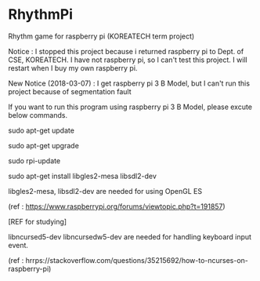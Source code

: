 # RhythmPi
Rhythm game for raspberry pi (KOREATECH term project)

Notice : I stopped this project because i returned raspberry pi to Dept. of CSE, KOREATECH. I have not raspberry pi, so I can't test this project. I will restart when I buy my own raspberry pi.

New Notice (2018-03-07) : I get raspberry pi 3 B Model, but I can't run this project because of segmentation fault

If you want to run this program using raspberry pi 3 B Model, please excute below commands.

sudo apt-get update

sudo apt-get upgrade

sudo rpi-update

sudo apt-get install libgles2-mesa libsdl2-dev

libgles2-mesa, libsdl2-dev are needed for using OpenGL ES

(ref : https://www.raspberrypi.org/forums/viewtopic.php?t=191857)


[REF for studying]

libncursed5-dev libncursedw5-dev are needed for handling keyboard input event.

(ref : hrrps://stackoverflow.com/questions/35215692/how-to-ncurses-on-raspberry-pi)
